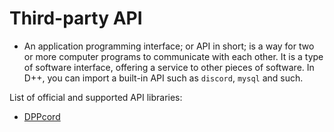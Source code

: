 # Third-party API
- An application programming interface; or API in short; is a way for two or more computer programs to communicate with each other. It is a type of software interface, offering a service to other pieces of software. In D++, you can import a built-in API such as `discord`, `mysql` and such.

List of official and supported API libraries:

- [DPPcord](https://github.com/bracetm/dppcord)